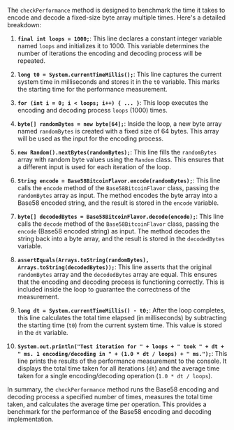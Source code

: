 The `checkPerformance` method is designed to benchmark the time it takes to encode and decode a fixed-size byte array multiple times. Here's a detailed breakdown:

1.  **`final int loops = 1000;`**: This line declares a constant integer variable named `loops` and initializes it to 1000. This variable determines the number of iterations the encoding and decoding process will be repeated.

2.  **`long t0 = System.currentTimeMillis();`**: This line captures the current system time in milliseconds and stores it in the `t0` variable. This marks the starting time for the performance measurement.

3.  **`for (int i = 0; i < loops; i++) { ... }`**: This loop executes the encoding and decoding process `loops` (1000) times.

4.  **`byte[] randomBytes = new byte[64];`**: Inside the loop, a new byte array named `randomBytes` is created with a fixed size of 64 bytes. This array will be used as the input for the encoding process.

5.  **`new Random().nextBytes(randomBytes);`**: This line fills the `randomBytes` array with random byte values using the `Random` class. This ensures that a different input is used for each iteration of the loop.

6.  **`String encode = Base58BitcoinFlavor.encode(randomBytes);`**: This line calls the `encode` method of the `Base58BitcoinFlavor` class, passing the `randomBytes` array as input. The method encodes the byte array into a Base58 encoded string, and the result is stored in the `encode` variable.

7.  **`byte[] decodedBytes = Base58BitcoinFlavor.decode(encode);`**: This line calls the `decode` method of the `Base58BitcoinFlavor` class, passing the `encode` (Base58 encoded string) as input. The method decodes the string back into a byte array, and the result is stored in the `decodedBytes` variable.

8.  **`assertEquals(Arrays.toString(randomBytes), Arrays.toString(decodedBytes));`**: This line asserts that the original `randomBytes` array and the `decodedBytes` array are equal. This ensures that the encoding and decoding process is functioning correctly. This is included inside the loop to guarantee the correctness of the measurement.

9.  **`long dt = System.currentTimeMillis() - t0;`**: After the loop completes, this line calculates the total time elapsed (in milliseconds) by subtracting the starting time (`t0`) from the current system time. This value is stored in the `dt` variable.

10. **`System.out.println("Test iteration for " + loops + " took " + dt + " ms. 1 encoding/decoding in " + (1.0 * dt / loops) + " ms.");`**: This line prints the results of the performance measurement to the console. It displays the total time taken for all iterations (`dt`) and the average time taken for a single encoding/decoding operation (`1.0 * dt / loops`).

In summary, the `checkPerformance` method runs the Base58 encoding and decoding process a specified number of times, measures the total time taken, and calculates the average time per operation. This provides a benchmark for the performance of the Base58 encoding and decoding implementation.